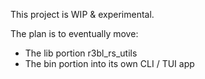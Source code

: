 This project is WIP & experimental.

The plan is to eventually move:

- The lib portion r3bl_rs_utils
- The bin portion into its own CLI / TUI app
